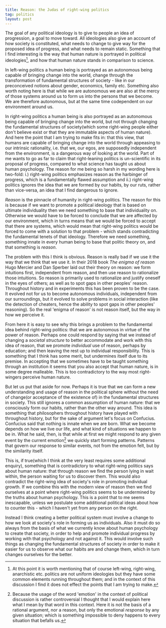 ```yaml
---
title: Reason: the Judas of right-wing politics
tag: politics
layout: post
---
```


The goal of any political ideology is to give to people an idea of progression, a goal to move toward. All ideologies also give an account of how society is constituted, what needs to change to give way for the proposed idea of progress, and what needs to remain static. Something that I find interesting is the way that human nature is portrayed in political ideologies[^1], and how that human nature stands in comparison to science. 

In left-wing politics a human being is portrayed as an autonomous being capable of bringing change into the world, change through the transformation of fundamental structures of society - like in our preconceived notions about gender, economics, family etc. Something also worth noting here is that while we are autonomous we are also at the mercy of those systems around us to form us into the persons that we become. We are therefore autonomous, but at the same time codependent on our environment around us. 

In right-wing politics a human being is also portrayed as an autonomous being capable of bringing change into the world, but not through changing the fundamental structures of society(which some right-wing people either don't believe exist or that they are immutable aspects of human nature). And here the point that I am trying to make fits in: that this view, that humans are capable of bringing change into the world through appeasing to our intrinsic rationality, i.e. that we, our egos, are supposedly independent from the environment, is a dangerous way of looking at the world. Part of me wants to go as far to claim that right-leaning politics is un-scientific in its proposal of progress, compared to what science has taught us about human psychology. The reason for me being so harsh in my wording here is two-fold: i.) right-wing politics emphasizes reason as the harbinger of progress, which is a fundamentally flawed assumption and ii.) right-wing politics ignores the idea that we are formed by our habits, by our ruts, rather than vice-versa, an idea that I find dangerous to ignore. 

*Reason* is the pinnacle of humanity in right-wing politics. The reason for this is because if we want to promote a political ideology that is based on ultimate individuality then we need something to base that individuality on. Otherwise we would have to be forced to conclude that we are affected by our environment, which in turns means that we would be forced to accept that there are systems, which would mean that right-wing politics would be forced to come with a solution to that problem - which stands contradicting the fundamental tenets of that ideology. Therefore we need something, something innate in every human being to base that politic theory on, and that something is *reason*.

The problem with this I think is obvious. Reason is really bad if we use it the way that we think that we use it. In their 2018 book *The enigma of reason* Hugo Mercier and Dan Sperber laid out their theory on reason: we form intuitions first, independent from reason, and then use reason to rationalize those intuitions. So reason is primarily used to rationalize and justify oneself in the eyes of others; as well as to spot gaps in other peoples' reason. Throughout history and in experiments this has been proven to be the case. It evolved not for us to become autonomous individuals, independent from our surroundings, but it evolved to solve problems in social interaction (like the detection of cheaters, hence the ability to spot gaps in other peoples' reasoning). So the real 'enigma of reason' is not reason itself, but the way in how we perceive it.

From here it is easy to see why this brings a problem to the fundamental idea behind right-wing politics: that we are autonomous in virtue of the power of reason. Perhaps one could respond by saying that we instead of changing a *societal structure* to better accommodate and work with this idea of reason, that we promote *individual* use of reason, perhaps by education; and then leaving the rest up to individual responsibility. This is something that I think has some merit, but undermines itself due to its premise. In accepting that we sometimes have to be taught something through an institution it seems that you also accept that human nature, is in some degree malleable. This is too contradictory to the way most right-wingers perceive human nature.

But let us put that aside for now. Perhaps it is true that we can form a new understanding and usage of reason in the political sphere without the need of change(or acceptance of the existence of) in the fundamental structures in society. This still ignores a common assumption of human nature: that we consciously form our habits, rather than the other way around. This idea is something that philosophers throughout history have played with throughout history, but for the sake of argument let's focus on Confucius. Confucius said that nothing is innate when we are born. What we become depends on how we live our life, and what kind of situations we happen to be in. What he said, then, is that while at first we might respond to any given event by the current emotion[^2] we quickly start forming patterns. Patterns that govern our response to similar events, not from the emotion felt, but by the similarity itself.

This is, if true(which I think at the very least requires some additional enquiry), something that is contradictory to what right-wing politics says about human nature: that through reason we find the person lying in wait within, the person waiting for us to discover them. This would also contradict the right-wing idea of society's role in promoting individual growth. If we combine this with the modern view of reason then we find ourselves at a point where right-wing politics seems to be undermined by the truths about human psychology. This is a point that to me seems inescapable, unless we postulate some additional political ideas about how to counter this - which I haven't yet from any person on the right.

Instead I think creating a better political system must involve a change to how we look at society's role in forming us as individuals. Also it must do so always from the basis of what we currently know about human psychology to create that society, in order to help and promote individual progress by working with that psychology and not against it. This would involve such things as changing the fundamental structures of society in order to make it easier for us to observe what our habits are and change them, which in turn changes ourselves for the better.

<!-- footnotes -->


[^1]: At this point it is worth mentioning that of course left-wing, right-wing, anarchistic etc. politics are not uniform ideologies but they have some common elements running throughout them; and in the context of this discussion I find it does not effect the points that I am trying to make.

[^2]: Because the usage of the word 'emotion' in the context of political discussion is rather controversial I thought that I would explain here what I mean by that word in this context. Here it is not the basis of a rational argument, nor a reason, but only the emotional *response* by any given situation; which is something impossible to deny happens to every situation that befalls us. 
